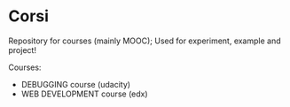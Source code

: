 # Corsi
Repository for courses (mainly MOOC);
Used for experiment, example and project!

Courses:
- DEBUGGING course (udacity)
- WEB DEVELOPMENT course (edx)
